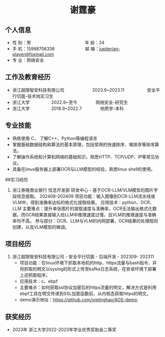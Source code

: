  <center>
     <h1>谢霆豪</h1>
 </center>

## 个人信息 

* 性 别：男&emsp;&emsp;&emsp;&emsp;&emsp;&emsp;&emsp;&emsp;&emsp;&emsp;&emsp;&emsp;&ensp;年 龄：24  
* 手 机：15988706336 &emsp;&emsp;&emsp;&emsp;&emsp;&emsp;&ensp;  邮 箱：jupiterian-player@foxmail.com    
* 专 业：网络安全 &emsp;&emsp;&emsp;&emsp;&emsp;

## 工作及教育经历

* 浙江超限智安科技有限公司&emsp;&emsp;&emsp;&emsp;&emsp;&emsp;&ensp;2023.9~2023.11&emsp;&emsp;&emsp;&emsp;&emsp; 安全平行切面-技术岗实习生    
* 浙江大学&emsp;&emsp;&emsp;&emsp;&emsp;2022.9~至今&emsp;&emsp;&emsp;&emsp; 网络安全-研究生         
* 浙江大学&emsp;&emsp;&emsp;&emsp;&emsp;2018.9~2022.7&emsp;&emsp;&emsp;&emsp; 地质学-本科  

## 专业技能

* 熟练使用 C， 了解C++、Python等编程语言
* 掌握基础数据结构和算法的基本原理，包括常用的快速排序、堆排序等排序算法。
* 了解操作系统和计算机网络的基础知识，熟悉HTTP、TCP/UDP、IP等常见协议。
* 具备在linux服务器上部署OCR与LLM模型的经验，熟悉linux shell的使用。

##实习经历
1. 浙江泰隆商业银行 信息开发部 研发中心 - 基于OCR-LLM/VLM模型的图片字段信息提取。 202408-202409
    项目功能：输入图像到OCR-LLM流水线或VLM中，得到准确率达标的格式化提取结果。
    应用技术：python、OCR、LLM
    主要难点：提升单张图片的提取速度与准确率，OCR无法输出格式化数据，而OCR结果直接输入给LLM中推理速度过慢，且VLM的推理速度与准确率均不高。
    参与部分：OCR、LLM与VLM的内网部署，OCR结果的处理规则创建，以及VLM模型的微调。

## 项目经历

1. 浙江超限智安科技有限公司 - 安全平行切面 - 后端开发 - 202309- 202311 
    * 项目功能：在linux环境下抓取本地机的http、https流量与bash指令，并将抓取的明文以syslog的形式上传至kafka日志系统，在安卓环境下部署上述抓取程序。
    * 应用技术：c、ebpf
    * 主要难点：如何获取ssl协议加密后的https流量的明文，解决方式是利用ebpf工具在明文传递到SSL加密函数前，从内核态获取https的明文。
    * demo演示地址：https://github.com/xietinghao/AOS-demo;


## 获奖经历
* 2023年 浙江大学2022-2023年学业优秀奖助金二等奖





